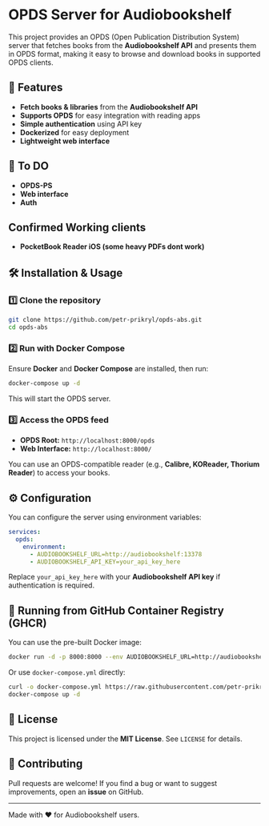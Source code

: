 # OPDS Server for Audiobookshelf

This project provides an OPDS (Open Publication Distribution System) server that fetches books from the **Audiobookshelf API** and presents them in OPDS format, making it easy to browse and download books in supported OPDS clients.

## 🚀 Features

- **Fetch books & libraries** from the **Audiobookshelf API**
- **Supports OPDS** for easy integration with reading apps
- **Simple authentication** using API key
- **Dockerized** for easy deployment
- **Lightweight web interface** 

## 🚀 To DO
  -  **OPDS-PS**
  -  **Web interface**
  -  **Auth**

## Confirmed Working clients
 - **PocketBook Reader iOS (some heavy PDFs dont work)**

## 🛠 Installation & Usage

### 1️⃣ **Clone the repository**

```bash
git clone https://github.com/petr-prikryl/opds-abs.git
cd opds-abs
```

### 2️⃣ **Run with Docker Compose**

Ensure **Docker** and **Docker Compose** are installed, then run:

```bash
docker-compose up -d
```

This will start the OPDS server.

### 3️⃣ **Access the OPDS feed**

- **OPDS Root:** `http://localhost:8000/opds`
- **Web Interface:** `http://localhost:8000/`

You can use an OPDS-compatible reader (e.g., **Calibre, KOReader, Thorium Reader**) to access your books.

## ⚙ Configuration

You can configure the server using environment variables:

```yaml
services:
  opds:
    environment:
      - AUDIOBOOKSHELF_URL=http://audiobookshelf:13378
      - AUDIOBOOKSHELF_API_KEY=your_api_key_here
```

Replace `your_api_key_here` with your **Audiobookshelf API key** if authentication is required.

## 🐳 Running from GitHub Container Registry (GHCR)

You can use the pre-built Docker image:

```bash
docker run -d -p 8000:8000 --env AUDIOBOOKSHELF_URL=http://audiobookshelf:13378/api ghcr.io/petr-prikryl/opds-abs:latest
```

Or use `docker-compose.yml` directly:

```bash
curl -o docker-compose.yml https://raw.githubusercontent.com/petr-prikryl/OPDS-ABS/refs/heads/master/docker-compose.yml
docker-compose up -d
```

## 📜 License

This project is licensed under the **MIT License**. See `LICENSE` for details.

## 🙌 Contributing

Pull requests are welcome! If you find a bug or want to suggest improvements, open an **issue** on GitHub.

---

Made with ❤️ for Audiobookshelf users.

